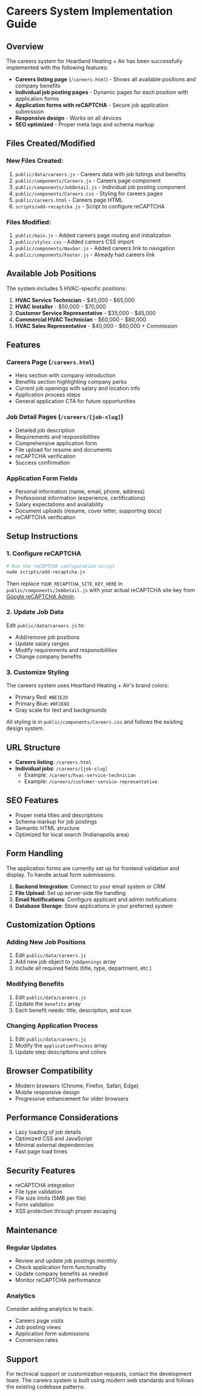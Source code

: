 # Careers System Implementation Guide

## Overview

The careers system for Heartland Heating + Air has been successfully implemented with the following features:

- **Careers listing page** (`/careers.html`) - Shows all available positions and company benefits
- **Individual job posting pages** - Dynamic pages for each position with application forms
- **Application forms with reCAPTCHA** - Secure job application submission
- **Responsive design** - Works on all devices
- **SEO optimized** - Proper meta tags and schema markup

## Files Created/Modified

### New Files Created:

1. `public/data/careers.js` - Careers data with job listings and benefits
2. `public/components/Careers.js` - Careers page component
3. `public/components/JobDetail.js` - Individual job posting component
4. `public/components/Careers.css` - Styling for careers pages
5. `public/careers.html` - Careers page HTML
6. `scripts/add-recaptcha.js` - Script to configure reCAPTCHA

### Files Modified:

1. `public/main.js` - Added careers page routing and initialization
2. `public/styles.css` - Added careers CSS import
3. `public/components/Navbar.js` - Added careers link to navigation
4. `public/components/Footer.js` - Already had careers link

## Available Job Positions

The system includes 5 HVAC-specific positions:

1. **HVAC Service Technician** - $45,000 - $65,000
2. **HVAC Installer** - $50,000 - $70,000
3. **Customer Service Representative** - $35,000 - $45,000
4. **Commercial HVAC Technician** - $60,000 - $80,000
5. **HVAC Sales Representative** - $40,000 - $60,000 + Commission

## Features

### Careers Page (`/careers.html`)

- Hero section with company introduction
- Benefits section highlighting company perks
- Current job openings with salary and location info
- Application process steps
- General application CTA for future opportunities

### Job Detail Pages (`/careers/[job-slug]`)

- Detailed job description
- Requirements and responsibilities
- Comprehensive application form
- File upload for resume and documents
- reCAPTCHA verification
- Success confirmation

### Application Form Fields

- Personal information (name, email, phone, address)
- Professional information (experience, certifications)
- Salary expectations and availability
- Document uploads (resume, cover letter, supporting docs)
- reCAPTCHA verification

## Setup Instructions

### 1. Configure reCAPTCHA

```bash
# Run the reCAPTCHA configuration script
node scripts/add-recaptcha.js
```

Then replace `YOUR_RECAPTCHA_SITE_KEY_HERE` in `public/components/JobDetail.js` with your actual reCAPTCHA site key from [Google reCAPTCHA Admin](https://www.google.com/recaptcha/admin).

### 2. Update Job Data

Edit `public/data/careers.js` to:

- Add/remove job positions
- Update salary ranges
- Modify requirements and responsibilities
- Change company benefits

### 3. Customize Styling

The careers system uses Heartland Heating + Air's brand colors:

- Primary Red: `#BE1E2D`
- Primary Blue: `#0F2E6D`
- Gray scale for text and backgrounds

All styling is in `public/components/Careers.css` and follows the existing design system.

## URL Structure

- **Careers listing**: `/careers.html`
- **Individual jobs**: `/careers/[job-slug]`
  - Example: `/careers/hvac-service-technician`
  - Example: `/careers/customer-service-representative`

## SEO Features

- Proper meta titles and descriptions
- Schema markup for job postings
- Semantic HTML structure
- Optimized for local search (Indianapolis area)

## Form Handling

The application forms are currently set up for frontend validation and display. To handle actual form submissions:

1. **Backend Integration**: Connect to your email system or CRM
2. **File Upload**: Set up server-side file handling
3. **Email Notifications**: Configure applicant and admin notifications
4. **Database Storage**: Store applications in your preferred system

## Customization Options

### Adding New Job Positions

1. Edit `public/data/careers.js`
2. Add new job object to `jobOpenings` array
3. Include all required fields (title, type, department, etc.)

### Modifying Benefits

1. Edit `public/data/careers.js`
2. Update the `benefits` array
3. Each benefit needs: title, description, and icon

### Changing Application Process

1. Edit `public/data/careers.js`
2. Modify the `applicationProcess` array
3. Update step descriptions and colors

## Browser Compatibility

- Modern browsers (Chrome, Firefox, Safari, Edge)
- Mobile responsive design
- Progressive enhancement for older browsers

## Performance Considerations

- Lazy loading of job details
- Optimized CSS and JavaScript
- Minimal external dependencies
- Fast page load times

## Security Features

- reCAPTCHA integration
- File type validation
- File size limits (5MB per file)
- Form validation
- XSS protection through proper escaping

## Maintenance

### Regular Updates

- Review and update job postings monthly
- Check application form functionality
- Update company benefits as needed
- Monitor reCAPTCHA performance

### Analytics

Consider adding analytics to track:

- Careers page visits
- Job posting views
- Application form submissions
- Conversion rates

## Support

For technical support or customization requests, contact the development team. The careers system is built using modern web standards and follows the existing codebase patterns.
